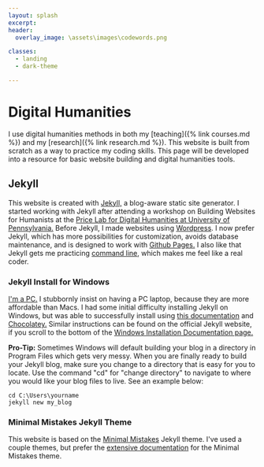 ```yaml
---
layout: splash
excerpt:
header:
  overlay_image: \assets\images\codewords.png

classes:
  - landing
  - dark-theme

---
```


# Digital Humanities

I use digital humanities methods in both my [teaching]({% link courses.md %}) and my [research]({% link research.md %}). This website is built from scratch as a way to practice my coding skills. This page will be developed into a resource for basic website building and digital humanities tools.



## Jekyll
This website is created with [Jekyll,](https://jekyllrb.com/) a blog-aware static site generator. I started working with Jekyll after attending a workshop on Building Websites for Humanists at the [Price Lab for Digital Humanities at University of Pennsylvania.](https://pricelab.sas.upenn.edu/) Before Jekyll, I made websites using [Wordpress](http://www.wordpress.com). I now prefer Jekyll, which has more possibilities for customization, avoids database maintenance, and is designed to work with [Github Pages.](https://pages.github.com/) I also like that Jekyll gets me practicing [command line,]( https://en.wikipedia.org/wiki/Command-line_interface) which makes me feel like a real coder.

### Jekyll Install for Windows
[I'm a PC.](https://www.youtube.com/watch?v=XvkB8jyct0k&index=3&list=PL2B73A382291A18C5) I stubbornly insist on having a PC laptop, because they are more affordable than Macs. I had some initial difficulty installing Jekyll on Windows, but was able to successfully install using [this documentation](https://learn.cloudcannon.com/jekyll/install-jekyll-on-windows/) and [Chocolatey.](https://chocolatey.org/) Similar instructions can be found on the official Jekyll website, if you scroll to the bottom of the [Windows Installation Documentation page.](https://jekyllrb.com/docs/windows/)

**Pro-Tip:** Sometimes Windows will default building your blog in a directory in Program Files which gets very messy. When you are finally ready to build your Jekyll blog, make sure you change to a directory that is easy for you to locate. Use the command "cd" for "change directory" to navigate to where you would like your blog files to live. See an example below:

```
cd C:\Users\yourname
jekyll new my_blog

```
### Minimal Mistakes Jekyll Theme
This website is based on the [Minimal Mistakes](https://mmistakes.github.io/minimal-mistakes/) Jekyll theme. I've used a couple themes, but prefer the [extensive documentation](https://mmistakes.github.io/minimal-mistakes/docs/quick-start-guide/) for the Minimal Mistakes theme.
